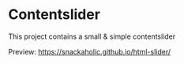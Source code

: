 # Contentslider
This project contains a small & simple contentslider

Preview:
https://snackaholic.github.io/html-slider/